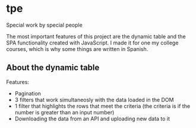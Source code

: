 # tpe
Special work by special people

The most important features of this project are the dynamic table and the SPA functionality created with JavaScript. I made it for one my college courses,
which is why some things are written in Spanish.

## About the dynamic table
Features:
- Pagination
- 3 filters that work simultaneosly with the data loaded in the DOM
- 1 filter that highlights the rows that meet the criteria (the criteria is if the number is greater than an input number)
- Downloading the data from an API and uploading new data to it
